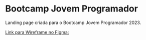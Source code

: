 # Bootcamp Jovem Programador
Landing page criada para o Bootcamp Jovem Programador 2023.

[Link para Wireframe no Figma: ](https://www.figma.com/file/ncihJoX7PYWZesFDsVzPbN/Bootcamp?type=design&node-id=0%3A1&mode=design&t=r67XOz56UPpRlO3c-1)
